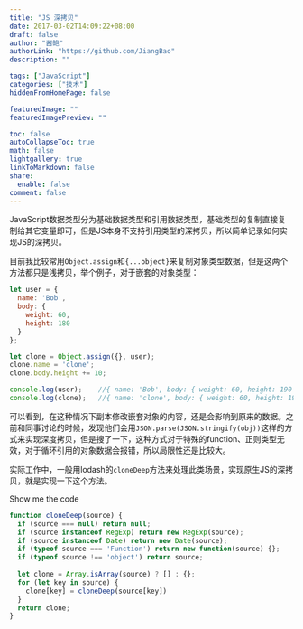 ```yaml
---
title: "JS 深拷贝"
date: 2017-03-02T14:09:22+08:00
draft: false
author: "酱鲍"
authorLink: "https://github.com/JiangBao"
description: ""

tags: ["JavaScript"]
categories: ["技术"]
hiddenFromHomePage: false

featuredImage: ""
featuredImagePreview: ""

toc: false
autoCollapseToc: true
math: false
lightgallery: true
linkToMarkdown: false
share:
  enable: false
comment: false
---
```

JavaScript数据类型分为基础数据类型和引用数据类型，基础类型的复制直接复制给其它变量即可，但是JS本身不支持引用类型的深拷贝，所以简单记录如何实现JS的深拷贝。

<!--more-->

目前我比较常用`Object.assign`和`{...object}`来复制对象类型数据，但是这两个方法都只是浅拷贝，举个例子，对于嵌套的对象类型：
```js
let user = {
  name: 'Bob',
  body: {
    weight: 60,
    height: 180
  }
};

let clone = Object.assign({}, user);
clone.name = 'clone';
clone.body.height += 10;

console.log(user);    //{ name: 'Bob', body: { weight: 60, height: 190 } }
console.log(clone);   //{ name: 'clone', body: { weight: 60, height: 190 } }
```
可以看到，在这种情况下副本修改嵌套对象的内容，还是会影响到原来的数据。之前和同事讨论的时候，发现他们会用`JSON.parse(JSON.stringify(obj))`这样的方式来实现深度拷贝，但是搜了一下，这种方式对于特殊的function、正则类型无效，对于循环引用的对象数据会报错，所以局限性还是比较大。

实际工作中，一般用lodash的`cloneDeep`方法来处理此类场景，实现原生JS的深拷贝，就是实现一下这个方法。

Show me the code
```js
function cloneDeep(source) {
  if (source === null) return null;
  if (source instanceof RegExp) return new RegExp(source);
  if (source instanceof Date) return new Date(source);
  if (typeof source === 'Function') return new function(source) {};
  if (typeof source !== 'object') return source;
  
  let clone = Array.isArray(source) ? [] : {};
  for (let key in source) {
    clone[key] = cloneDeep(source[key])
  }
  return clone;
}
```
